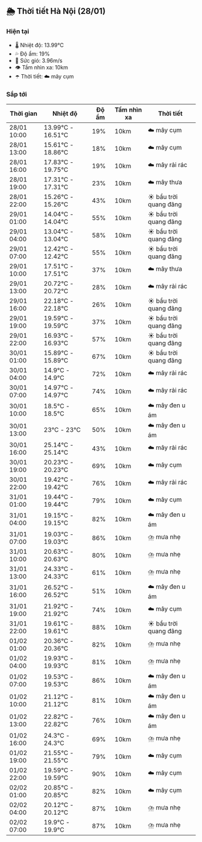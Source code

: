 ## 🌦️ Thời tiết Hà Nội (28/01)

### Hiện tại

- 🌡️ Nhiệt độ: 13.99℃
- 💦 Độ ẩm: 19%
- 💨 Sức gió: 3.96m/s
- 👁️ Tầm nhìn xa: 10km
- ☂️ Thời tiết: ☁️ mây cụm

### Sắp tới

| Thời gian | Nhiệt độ | Độ ẩm | Tầm nhìn xa | Thời tiết |
| --- | --- | --- | --- | --- |
| 28/01 10:00 | 13.99℃ - 16.51℃ | 19% | 10km | ☁️ mây cụm |
| 28/01 13:00 | 15.61℃ - 18.86℃ | 18% | 10km | ☁️ mây cụm |
| 28/01 16:00 | 17.83℃ - 19.75℃ | 19% | 10km | ☁️ mây rải rác |
| 28/01 19:00 | 17.31℃ - 17.31℃ | 23% | 10km | ☁️ mây thưa |
| 28/01 22:00 | 15.26℃ - 15.26℃ | 43% | 10km | ☀️ bầu trời quang đãng |
| 29/01 01:00 | 14.04℃ - 14.04℃ | 55% | 10km | ☀️ bầu trời quang đãng |
| 29/01 04:00 | 13.04℃ - 13.04℃ | 58% | 10km | ☀️ bầu trời quang đãng |
| 29/01 07:00 | 12.42℃ - 12.42℃ | 55% | 10km | ☀️ bầu trời quang đãng |
| 29/01 10:00 | 17.51℃ - 17.51℃ | 37% | 10km | ☁️ mây thưa |
| 29/01 13:00 | 20.72℃ - 20.72℃ | 28% | 10km | ☁️ mây rải rác |
| 29/01 16:00 | 22.18℃ - 22.18℃ | 26% | 10km | ☀️ bầu trời quang đãng |
| 29/01 19:00 | 19.59℃ - 19.59℃ | 37% | 10km | ☀️ bầu trời quang đãng |
| 29/01 22:00 | 16.93℃ - 16.93℃ | 57% | 10km | ☀️ bầu trời quang đãng |
| 30/01 01:00 | 15.89℃ - 15.89℃ | 67% | 10km | ☀️ bầu trời quang đãng |
| 30/01 04:00 | 14.9℃ - 14.9℃ | 72% | 10km | ☁️ mây rải rác |
| 30/01 07:00 | 14.97℃ - 14.97℃ | 74% | 10km | ☁️ mây rải rác |
| 30/01 10:00 | 18.5℃ - 18.5℃ | 65% | 10km | ☁️ mây đen u ám |
| 30/01 13:00 | 23℃ - 23℃ | 50% | 10km | ☁️ mây đen u ám |
| 30/01 16:00 | 25.14℃ - 25.14℃ | 43% | 10km | ☁️ mây rải rác |
| 30/01 19:00 | 20.23℃ - 20.23℃ | 69% | 10km | ☁️ mây cụm |
| 30/01 22:00 | 19.42℃ - 19.42℃ | 76% | 10km | ☁️ mây rải rác |
| 31/01 01:00 | 19.44℃ - 19.44℃ | 79% | 10km | ☁️ mây cụm |
| 31/01 04:00 | 19.15℃ - 19.15℃ | 82% | 10km | ☁️ mây đen u ám |
| 31/01 07:00 | 19.03℃ - 19.03℃ | 86% | 10km | ⛈️ mưa nhẹ |
| 31/01 10:00 | 20.63℃ - 20.63℃ | 80% | 10km | ⛈️ mưa nhẹ |
| 31/01 13:00 | 24.33℃ - 24.33℃ | 61% | 10km | ⛈️ mưa nhẹ |
| 31/01 16:00 | 26.52℃ - 26.52℃ | 51% | 10km | ☁️ mây đen u ám |
| 31/01 19:00 | 21.92℃ - 21.92℃ | 74% | 10km | ☁️ mây cụm |
| 31/01 22:00 | 19.61℃ - 19.61℃ | 88% | 10km | ☀️ bầu trời quang đãng |
| 01/02 01:00 | 20.36℃ - 20.36℃ | 82% | 10km | ⛈️ mưa nhẹ |
| 01/02 04:00 | 19.93℃ - 19.93℃ | 81% | 10km | ⛈️ mưa nhẹ |
| 01/02 07:00 | 19.53℃ - 19.53℃ | 86% | 10km | ☁️ mây đen u ám |
| 01/02 10:00 | 21.12℃ - 21.12℃ | 81% | 10km | ☁️ mây đen u ám |
| 01/02 13:00 | 22.82℃ - 22.82℃ | 76% | 10km | ☁️ mây đen u ám |
| 01/02 16:00 | 24.3℃ - 24.3℃ | 69% | 10km | ⛈️ mưa nhẹ |
| 01/02 19:00 | 21.55℃ - 21.55℃ | 79% | 10km | ☁️ mây cụm |
| 01/02 22:00 | 19.59℃ - 19.59℃ | 90% | 10km | ☁️ mây cụm |
| 02/02 01:00 | 20.85℃ - 20.85℃ | 82% | 10km | ☁️ mây cụm |
| 02/02 04:00 | 20.12℃ - 20.12℃ | 87% | 10km | ⛈️ mưa nhẹ |
| 02/02 07:00 | 19.9℃ - 19.9℃ | 87% | 10km | ⛈️ mưa nhẹ |
